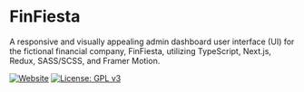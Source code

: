 # FinFiesta
A responsive and visually appealing admin dashboard user interface (UI) for the fictional financial company, FinFiesta, utilizing TypeScript, Next.js, Redux, SASS/SCSS, and Framer Motion.

[![Website](https://img.shields.io/website-up-down-blue-red/http/monip.org.svg)](https://admin-dashboard-bolaghaly.vercel.app/)
[![License: GPL v3](https://img.shields.io/badge/License-GPLv3-blue.svg)](https://github.com/BolaGhaly/Admin-Dashboard/blob/main/LICENSE)
